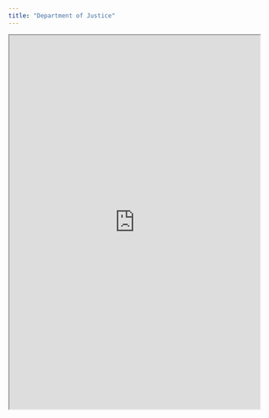 ```yaml
---
title: "Department of Justice"
---
```




<iframe height="750" width="100%" src="https://ewelton.github.io/ktest/wiki.html#Department%20of%20Justice"></iframe>
